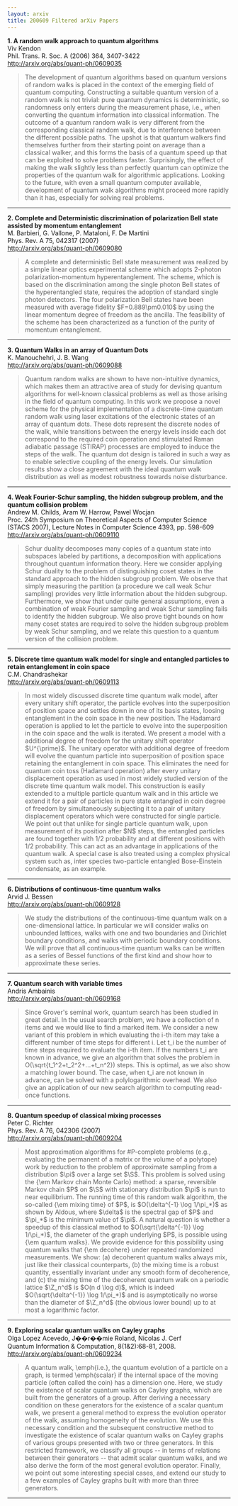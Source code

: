 ```yaml
---
layout: arxiv
title: 200609 Filtered arXiv Papers
---
```


**1.    A random walk approach to quantum algorithms**  
Viv Kendon  
Phil. Trans. R. Soc. A (2006) 364, 3407-3422  
http://arxiv.org/abs/quant-ph/0609035  
<blockquote>
<p>
The development of quantum algorithms based on quantum versions of random walks is placed in the context of the emerging field of quantum computing. Constructing a suitable quantum version of a random walk is not trivial: pure quantum dynamics is deterministic, so randomness only enters during the measurement phase, i.e., when converting the quantum information into classical information. The outcome of a quantum random walk is very different from the corresponding classical random walk, due to interference between the different possible paths. The upshot is that quantum walkers find themselves further from their starting point on average than a classical walker, and this forms the basis of a quantum speed up that can be exploited to solve problems faster. Surprisingly, the effect of making the walk slightly less than perfectly quantum can optimize the properties of the quantum walk for algorithmic applications. Looking to the future, with even a small quantum computer available, development of quantum walk algorithms might proceed more rapidly than it has, especially for solving real problems.
</p>
</blockquote>

------

**2.    Complete and Deterministic discrimination of polarization Bell state assisted by momentum entanglement**  
M. Barbieri, G. Vallone, P. Mataloni, F. De Martini  
Phys. Rev. A 75, 042317 (2007)  
http://arxiv.org/abs/quant-ph/0609080  
<blockquote>
<p>
A complete and deterministic Bell state measurement was realized by a simple linear optics experimental scheme which adopts 2-photon polarization-momentum hyperentanglement. The scheme, which is based on the discrimination among the single photon Bell states of the hyperentangled state, requires the adoption of standard single photon detectors. The four polarization Bell states have been measured with average fidelity $F=0.889\pm0.010$ by using the linear momentum degree of freedom as the ancilla. The feasibility of the scheme has been characterized as a function of the purity of momentum entanglement.
</p>
</blockquote>

------

**3.    Quantum Walks in an array of Quantum Dots**  
K. Manouchehri, J. B. Wang  
http://arxiv.org/abs/quant-ph/0609088  
<blockquote>
<p>
Quantum random walks are shown to have non-intuitive dynamics, which makes them an attractive area of study for devising quantum algorithms for well-known classical problems as well as those arising in the field of quantum computing. In this work we propose a novel scheme for the physical implementation of a discrete-time quantum random walk using laser excitations of the electronic states of an array of quantum dots. These dots represent the discrete nodes of the walk, while transitions between the energy levels inside each dot correspond to the required coin operation and stimulated Raman adiabatic passage (STIRAP) processes are employed to induce the steps of the walk. The quantum dot design is tailored in such a way as to enable selective coupling of the energy levels. Our simulation results show a close agreement with the ideal quantum walk distribution as well as modest robustness towards noise disturbance.
</p>
</blockquote>

------

**4.    Weak Fourier-Schur sampling, the hidden subgroup problem, and the quantum collision problem**  
Andrew M. Childs, Aram W. Harrow, Pawel Wocjan  
Proc. 24th Symposium on Theoretical Aspects of Computer Science (STACS 2007), Lecture Notes in Computer Science 4393, pp. 598-609  
http://arxiv.org/abs/quant-ph/0609110  
<blockquote>
<p>
Schur duality decomposes many copies of a quantum state into subspaces labeled by partitions, a decomposition with applications throughout quantum information theory. Here we consider applying Schur duality to the problem of distinguishing coset states in the standard approach to the hidden subgroup problem. We observe that simply measuring the partition (a procedure we call weak Schur sampling) provides very little information about the hidden subgroup. Furthermore, we show that under quite general assumptions, even a combination of weak Fourier sampling and weak Schur sampling fails to identify the hidden subgroup. We also prove tight bounds on how many coset states are required to solve the hidden subgroup problem by weak Schur sampling, and we relate this question to a quantum version of the collision problem.
</p>
</blockquote>

------

**5.    Discrete time quantum walk model for single and entangled particles to retain entanglement in coin space**  
C.M. Chandrashekar  
http://arxiv.org/abs/quant-ph/0609113  
<blockquote>
<p>
In most widely discussed discrete time quantum walk model, after every unitary shift operator, the particle evolves into the superposition of position space and settles down in one of its basis states, loosing entanglement in the coin space in the new position. The Hadamard operation is applied to let the particle to evolve into the superposition in the coin space and the walk is iterated. We present a model with a additional degree of freedom for the unitary shift operator $U^{\prime}$. The unitary operator with additional degree of freedom will evolve the quantum particle into superposition of position space retaining the entanglement in coin space. This eliminates the need for quantum coin toss (Hadamard operation) after every unitary displacement operation as used in most widely studied version of the discrete time quantum walk model. This construction is easily extended to a multiple particle quantum walk and in this article we extend it for a pair of particles in pure state entangled in coin degree of freedom by simultaneously subjecting it to a pair of unitary displacement operators which were constructed for single particle. We point out that unlike for single particle quantum walk, upon measurement of its position after $N$ steps, the entangled particles are found together with 1/2 probability and at different positions with 1/2 probability. This can act as an advantage in applications of the quantum walk. A special case is also treated using a complex physical system such as, inter species two-particle entangled Bose-Einstein condensate, as an example.
</p>
</blockquote>

------

**6.    Distributions of continuous-time quantum walks**  
Arvid J. Bessen  
http://arxiv.org/abs/quant-ph/0609128  
<blockquote>
<p>
We study the distributions of the continuous-time quantum walk on a one-dimensional lattice. In particular we will consider walks on unbounded lattices, walks with one and two boundaries and Dirichlet boundary conditions, and walks with periodic boundary conditions. We will prove that all continuous-time quantum walks can be written as a series of Bessel functions of the first kind and show how to approximate these series.
</p>
</blockquote>

------

**7.    Quantum search with variable times**  
Andris Ambainis  
http://arxiv.org/abs/quant-ph/0609168  
<blockquote>
<p>
Since Grover's seminal work, quantum search has been studied in great detail. In the usual search problem, we have a collection of n items and we would like to find a marked item. We consider a new variant of this problem in which evaluating the i-th item may take a different number of time steps for different i. Let t_i be the number of time steps required to evaluate the i-th item. If the numbers t_i are known in advance, we give an algorithm that solves the problem in O(\sqrt{t_1^2+t_2^2+...+t_n^2}) steps. This is optimal, as we also show a matching lower bound. The case, when t_i are not known in advance, can be solved with a polylogarithmic overhead. We also give an application of our new search algorithm to computing read-once functions.
</p>
</blockquote>

------

**8.    Quantum speedup of classical mixing processes**  
Peter C. Richter  
Phys. Rev. A 76, 042306 (2007)  
http://arxiv.org/abs/quant-ph/0609204  
<blockquote>
<p>
Most approximation algorithms for #P-complete problems (e.g., evaluating the permanent of a matrix or the volume of a polytope) work by reduction to the problem of approximate sampling from a distribution $\pi$ over a large set $\S$. This problem is solved using the {\em Markov chain Monte Carlo} method: a sparse, reversible Markov chain $P$ on $\S$ with stationary distribution $\pi$ is run to near equilibrium. The running time of this random walk algorithm, the so-called {\em mixing time} of $P$, is $O(\delta^{-1} \log 1/\pi_*)$ as shown by Aldous, where $\delta$ is the spectral gap of $P$ and $\pi_*$ is the minimum value of $\pi$. A natural question is whether a speedup of this classical method to $O(\sqrt{\delta^{-1}} \log 1/\pi_*)$, the diameter of the graph underlying $P$, is possible using {\em quantum walks}. We provide evidence for this possibility using quantum walks that {\em decohere} under repeated randomized measurements. We show: (a) decoherent quantum walks always mix, just like their classical counterparts, (b) the mixing time is a robust quantity, essentially invariant under any smooth form of decoherence, and (c) the mixing time of the decoherent quantum walk on a periodic lattice $\Z_n^d$ is $O(n d \log d)$, which is indeed $O(\sqrt{\delta^{-1}} \log 1/\pi_*)$ and is asymptotically no worse than the diameter of $\Z_n^d$ (the obvious lower bound) up to at most a logarithmic factor.
</p>
</blockquote>

------

**9.    Exploring scalar quantum walks on Cayley graphs**  
Olga Lopez Acevedo, J��r��mie Roland, Nicolas J. Cerf  
Quantum Information & Computation, 8(1&2):68-81, 2008.  
http://arxiv.org/abs/quant-ph/0609234  
<blockquote>
<p>
A quantum walk, \emph{i.e.}, the quantum evolution of a particle on a graph, is termed \emph{scalar} if the internal space of the moving particle (often called the coin) has a dimension one. Here, we study the existence of scalar quantum walks on Cayley graphs, which are built from the generators of a group. After deriving a necessary condition on these generators for the existence of a scalar quantum walk, we present a general method to express the evolution operator of the walk, assuming homogeneity of the evolution. We use this necessary condition and the subsequent constructive method to investigate the existence of scalar quantum walks on Cayley graphs of various groups presented with two or three generators. In this restricted framework, we classify all groups -- in terms of relations between their generators -- that admit scalar quantum walks, and we also derive the form of the most general evolution operator. Finally, we point out some interesting special cases, and extend our study to a few examples of Cayley graphs built with more than three generators.
</p>
</blockquote>

------

